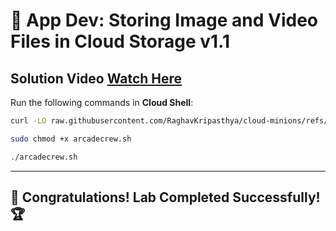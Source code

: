 # 🚀 **App Dev: Storing Image and Video Files in Cloud Storage v1.1**  
## Solution Video [Watch Here]()

Run the following commands in **Cloud Shell**:  
```bash
curl -LO raw.githubusercontent.com/RaghavKripasthya/cloud-minions/refs/heads/main/App%20Dev%20Storing%20Image%20and%20Video%20Files%20in%20Cloud%20Storage%20v1.1/

sudo chmod +x arcadecrew.sh

./arcadecrew.sh
```  
---

## 🎉 **Congratulations! Lab Completed Successfully!** 🏆  

